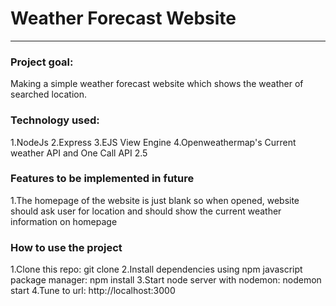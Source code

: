 # Weather Forecast Website

* * *

### Project goal:
Making a simple weather forecast website which shows the weather of searched location.

### Technology used:
1.NodeJs
2.Express
3.EJS View Engine
4.Openweathermap's Current weather API and One Call API 2.5

### Features to be implemented in future
1.The homepage of the website is just blank so when opened, website should ask user for location and should show the current weather information on homepage

### How to use the project
1.Clone this repo: git clone 
2.Install dependencies using npm javascript package manager: npm install
3.Start node server with nodemon: nodemon start
4.Tune to url: http://localhost:3000




